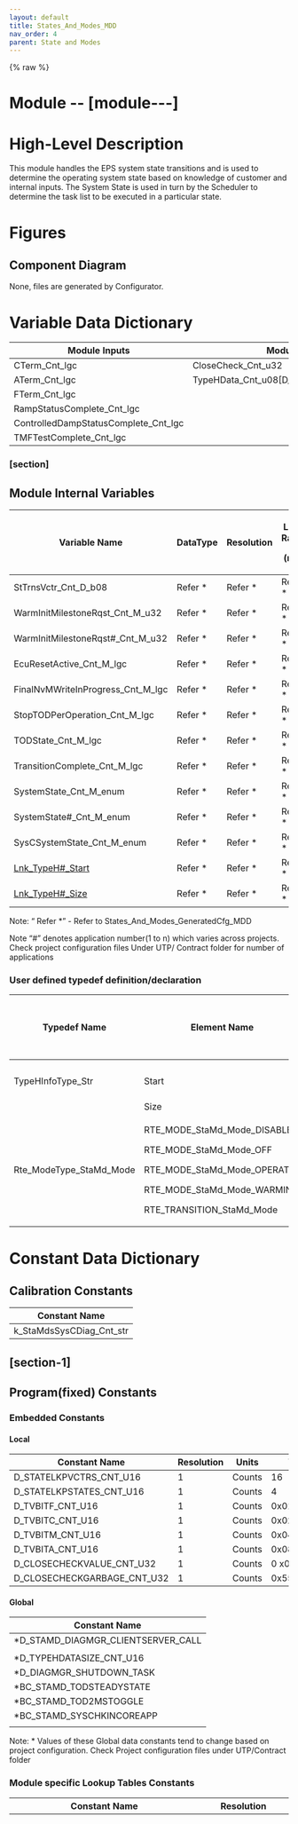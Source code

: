 ```yaml
---
layout: default
title: States_And_Modes_MDD
nav_order: 4
parent: State and Modes
---
```

{% raw %}
# Module --  [module---]

# High-Level Description

This module handles the EPS system state transitions and is used to
determine the operating system state based on knowledge of customer and
internal inputs. The System State is used in turn by the Scheduler to
determine the task list to be executed in a particular state.

# Figures

## Component Diagram 

None, files are generated by Configurator.

#  Variable Data Dictionary

| Module Inputs                        | Module Outputs                               |
|------------------------------------|------------------------------------|
| CTerm_Cnt_lgc                        | CloseCheck_Cnt_u32                           |
| ATerm_Cnt_lgc                        | TypeHData_Cnt_u08\[D_TYPEHDATASIZE_CNT_U16\] |
| FTerm_Cnt_lgc                        |                                              |
| RampStatusComplete_Cnt_lgc           |                                              |
| ControlledDampStatusComplete_Cnt_lgc |                                              |
| TMFTestComplete_Cnt_lgc              |                                              |

###  [section]

## Module Internal Variables

<table>
<colgroup>
<col style="width: 19%" />
<col style="width: 8%" />
<col style="width: 8%" />
<col style="width: 6%" />
<col style="width: 7%" />
<col style="width: 10%" />
<col style="width: 38%" />
</colgroup>
<thead>
<tr class="header">
<th>Variable Name</th>
<th>DataType</th>
<th>Resolution</th>
<th><p>Legal Range</p>
<p>(min)</p></th>
<th><p>Legal Range</p>
<p>(max)</p></th>
<th>Multiplicity</th>
<th>Software Segment</th>
</tr>
</thead>
<tbody>
<tr class="odd">
<td>StTrnsVctr_Cnt_D_b08</td>
<td>Refer *</td>
<td>Refer *</td>
<td>Refer *</td>
<td>Refer *</td>
<td>1:1</td>
<td>STAMD#_START_SEC_VAR_CLEARED_8</td>
</tr>
<tr class="even">
<td>WarmInitMilestoneRqst_Cnt_M_u32</td>
<td>Refer *</td>
<td>Refer *</td>
<td>Refer *</td>
<td>Refer *</td>
<td>1:1</td>
<td>STAMD#_START_SEC_VAR_CLEARED_32</td>
</tr>
<tr class="odd">
<td>WarmInitMilestoneRqst#_Cnt_M_u32</td>
<td>Refer *</td>
<td>Refer *</td>
<td>Refer *</td>
<td>Refer *</td>
<td>0:n</td>
<td>STAMD#_START_SEC_VAR_CLEARED_32</td>
</tr>
<tr class="even">
<td>EcuResetActive_Cnt_M_lgc</td>
<td>Refer *</td>
<td>Refer *</td>
<td>Refer *</td>
<td>Refer *</td>
<td><u>1:1</u></td>
<td><u>STAMD#_START_SEC_VAR_CLEARED_BOOLEAN</u></td>
</tr>
<tr class="odd">
<td>FinalNvMWriteInProgress_Cnt_M_lgc</td>
<td>Refer *</td>
<td>Refer *</td>
<td>Refer *</td>
<td>Refer *</td>
<td>1:1</td>
<td>STAMD#_START_SEC_VAR_CLEARED_BOOLEAN</td>
</tr>
<tr class="even">
<td>StopTODPerOperation_Cnt_M_lgc</td>
<td>Refer *</td>
<td>Refer *</td>
<td>Refer *</td>
<td>Refer *</td>
<td>1:1</td>
<td>STAMD#_START_SEC_VAR_CLEARED_BOOLEAN</td>
</tr>
<tr class="odd">
<td>TODState_Cnt_M_lgc</td>
<td>Refer *</td>
<td>Refer *</td>
<td>Refer *</td>
<td>Refer *</td>
<td>1:1</td>
<td>STAMD#_START_SEC_VAR_CLEARED_BOOLEAN</td>
</tr>
<tr class="even">
<td>TransitionComplete_Cnt_M_lgc</td>
<td>Refer *</td>
<td>Refer *</td>
<td>Refer *</td>
<td>Refer *</td>
<td>1:1</td>
<td>STAMD#_START_SEC_VAR_CLEARED_BOOLEAN</td>
</tr>
<tr class="odd">
<td>SystemState_Cnt_M_enum</td>
<td>Refer *</td>
<td>Refer *</td>
<td>Refer *</td>
<td>Refer *</td>
<td>1:1</td>
<td>STAMD#_START_SEC_VAR_INIT_UNSPECIFIED</td>
</tr>
<tr class="even">
<td>SystemState#_Cnt_M_enum</td>
<td>Refer *</td>
<td>Refer *</td>
<td>Refer *</td>
<td>Refer *</td>
<td>0:n</td>
<td>STAMD#_START_SEC_VAR_INIT_UNSPECIFIED</td>
</tr>
<tr class="odd">
<td>SysCSystemState_Cnt_M_enum</td>
<td>Refer *</td>
<td>Refer *</td>
<td>Refer *</td>
<td>Refer *</td>
<td>1:1</td>
<td>STAMD#_START_SEC_VAR_INIT_UNSPECIFIED</td>
</tr>
<tr class="even">
<td><u>Lnk_TypeH#_Start</u></td>
<td>Refer *</td>
<td>Refer *</td>
<td>Refer *</td>
<td>Refer *</td>
<td>0:n</td>
<td>AP_STAMD_CONST</td>
</tr>
<tr class="odd">
<td><u>Lnk_TypeH#_Size</u></td>
<td>Refer *</td>
<td>Refer *</td>
<td>Refer *</td>
<td>Refer *</td>
<td>0:n</td>
<td>AP_STAMD_CONST</td>
</tr>
</tbody>
</table>

Note: “ Refer \*” - Refer to States_And_Modes_GeneratedCfg_MDD

Note “#” denotes application number(1 to n) which varies across
projects. Check project configuration files Under UTP/ Contract folder
for number of applications

### User defined typedef definition/declaration 

<table>
<colgroup>
<col style="width: 37%" />
<col style="width: 24%" />
<col style="width: 16%" />
<col style="width: 11%" />
<col style="width: 11%" />
</colgroup>
<thead>
<tr class="header">
<th>Typedef Name</th>
<th>Element Name</th>
<th>User Defined Type</th>
<th><p>Legal Range</p>
<p>(min)</p></th>
<th><p>Legal Range</p>
<p>(max)</p></th>
</tr>
</thead>
<tbody>
<tr class="odd">
<td></td>
<td></td>
<td></td>
<td></td>
<td></td>
</tr>
<tr class="even">
<td>TypeHInfoType_Str</td>
<td>Start</td>
<td>Const uint8 pointer</td>
<td>0</td>
<td>Full</td>
</tr>
<tr class="odd">
<td></td>
<td>Size</td>
<td>Uint32</td>
<td>0</td>
<td>Full</td>
</tr>
<tr class="even">
<td>Rte_ModeType_StaMd_Mode</td>
<td><p>RTE_MODE_StaMd_Mode_DISABLE</p>
<p>RTE_MODE_StaMd_Mode_OFF</p>
<p>RTE_MODE_StaMd_Mode_OPERATE</p>
<p>RTE_MODE_StaMd_Mode_WARMINIT</p>
<p>RTE_TRANSITION_StaMd_Mode</p></td>
<td>N/A</td>
<td>N/A</td>
<td>N/A</td>
</tr>
</tbody>
</table>

# Constant Data Dictionary

## Calibration Constants

| Constant Name            |
|--------------------------|
| k_StaMdsSysCDiag_Cnt_str |

##  [section-1]

## Program(fixed) Constants

### Embedded Constants

#### Local

| Constant Name               | Resolution | Units  | Value       |
|-----------------------------|------------|--------|-------------|
| D_STATELKPVCTRS_CNT_U16     | 1          | Counts | 16          |
| D_STATELKPSTATES_CNT_U16    | 1          | Counts | 4           |
| D_TVBITF_CNT_U16            | 1          | Counts | 0x01        |
| D_TVBITC_CNT_U16            | 1          | Counts | 0x02        |
| D_TVBITM_CNT_U16            | 1          | Counts | 0x04        |
| D_TVBITA_CNT_U16            | 1          | Counts | 0x08        |
| D_CLOSECHECKVALUE_CNT_U32   | 1          | Counts | 0 x00FF00FF |
| D_CLOSECHECKGARBAGE_CNT_U32 | 1          | Counts | 0x5555AAAA  |

#### Global

| Constant Name                                       |
|-----------------------------------------------------|
| \*D_STAMD_DIAGMGR_CLIENTSERVER_CALL                 |
|                                                     |
| \*D_TYPEHDATASIZE_CNT_U16                           |
| <span class="mark">\*D_DIAGMGR_SHUTDOWN_TASK</span> |
| \*BC_STAMD_TODSTEADYSTATE                           |
| \*BC_STAMD_TOD2MSTOGGLE                             |
| \*BC_STAMD_SYSCHKINCOREAPP                          |
|                                                     |

Note: \* Values of these Global data constants tend to change based on
project configuration. Check Project configuration files under
UTP/Contract folder

### Module specific Lookup Tables Constants

<table style="width:100%;">
<colgroup>
<col style="width: 32%" />
<col style="width: 11%" />
<col style="width: 40%" />
<col style="width: 16%" />
</colgroup>
<thead>
<tr class="header">
<th>Constant Name</th>
<th>Resolution</th>
<th>Value</th>
<th>Software Segment</th>
</tr>
</thead>
<tbody>
<tr class="odd">
<td>Rte_ModeType_StaMd_Mode t_StateLkpTbl_Cnt_u8
[D_STATELKPSTATES_CNT_U16] [D_STATELKPVCTRS_CNT_U16]</td>
<td>N/A</td>
<td><p>{ {RTE_MODE_StaMd_Mode_OFF,</p>
<blockquote>
<p>RTE_MODE_StaMd_Mode_OFF,</p>
<p>RTE_MODE_StaMd_Mode_OFF,</p>
<p>RTE_MODE_StaMd_Mode_OFF,</p>
<p>RTE_MODE_StaMd_Mode_OFF,</p>
<p>RTE_MODE_StaMd_Mode_OFF,</p>
<p>RTE_MODE_StaMd_Mode_OFF,</p>
<p>RTE_MODE_StaMd_Mode_OFF,</p>
<p>RTE_MODE_StaMd_Mode_DISABLE,</p>
<p>RTE_MODE_StaMd_Mode_DISABLE,</p>
<p>RTE_MODE_StaMd_Mode_WARMINIT,</p>
<p>RTE_MODE_StaMd_Mode_DISABLE,</p>
<p>RTE_MODE_StaMd_Mode_ DISABLE,</p>
<p>RTE_MODE_StaMd_Mode_ DISABLE,</p>
<p>RTE_MODE_StaMd_Mode_ WARMINIT,</p>
<p>RTE_MODE_StaMd_Mode_ DISABLE },</p>
</blockquote>
<p>{RTE_MODE_StaMd_Mode_OFF,</p>
<blockquote>
<p>RTE_MODE_StaMd_Mode_OFF,</p>
<p>RTE_MODE_StaMd_Mode_OFF,</p>
<p>RTE_MODE_StaMd_Mode_OFF,</p>
<p>RTE_MODE_StaMd_Mode_OFF,</p>
<p>RTE_MODE_StaMd_Mode_OFF,</p>
<p>RTE_MODE_StaMd_Mode_OFF,</p>
<p>RTE_MODE_StaMd_Mode_OFF,</p>
<p>RTE_MODE_StaMd_Mode_WARMINIT,</p>
<p>RTE_MODE_StaMd_Mode_WARMINIT,</p>
<p>RTE_MODE_StaMd_Mode_WARMINIT,</p>
<p>RTE_MODE_StaMd_Mode_WARMINIT,</p>
<p>RTE_MODE_StaMd_Mode_WARMINIT,</p>
<p>RTE_MODE_StaMd_Mode_WARMINIT,</p>
<p>RTE_MODE_StaMd_Mode_WARMINIT,</p>
<p>RTE_MODE_StaMd_Mode_WARMINIT},</p>
</blockquote>
<p>{RTE_MODE_StaMd_Mode_OPERATE,</p>
<blockquote>
<p>RTE_MODE_StaMd_Mode_OPERATE,</p>
<p>RTE_MODE_StaMd_Mode_OPERATE,</p>
<p>RTE_MODE_StaMd_Mode_OPERATE,</p>
<p>RTE_MODE_StaMd_Mode_DISABLE,</p>
<p>RTE_MODE_StaMd_Mode_DISABLE,</p>
<p>RTE_MODE_StaMd_Mode_DISABLE,</p>
<p>RTE_MODE_StaMd_Mode_DISABLE,</p>
<p>RTE_MODE_StaMd_Mode_OPERATE,</p>
<p>RTE_MODE_StaMd_Mode_OPERATE,</p>
<p>RTE_MODE_StaMd_Mode_OPERATE,</p>
<p>RTE_MODE_StaMd_Mode_OPERATE,</p>
<p>RTE_MODE_StaMd_Mode_DISABLE,</p>
<p>RTE_MODE_StaMd_Mode_DISABLE,</p>
<p>RTE_MODE_StaMd_Mode_DISABLE,</p>
<p>RTE_MODE_StaMd_Mode_DISABLE},</p>
</blockquote>
<p>{RTE_MODE_StaMd_Mode_DISABLE,</p>
<blockquote>
<p>RTE_MODE_StaMd_Mode_DISABLE,</p>
<p>RTE_MODE_StaMd_Mode_DISABLE,</p>
<p>RTE_MODE_StaMd_Mode_DISABLE,</p>
<p>RTE_MODE_StaMd_Mode_DISABLE,</p>
<p>RTE_MODE_StaMd_Mode_DISABLE,</p>
<p>RTE_MODE_StaMd_Mode_DISABLE,</p>
<p>RTE_MODE_StaMd_Mode_DISABLE,</p>
<p>RTE_MODE_StaMd_Mode_WARMINIT,</p>
<p>RTE_MODE_StaMd_Mode_DISABLE,</p>
<p>RTE_MODE_StaMd_Mode_WARMINIT,</p>
<p>RTE_MODE_StaMd_Mode_DISABLE,</p>
<p>RTE_MODE_StaMd_Mode_WARMINIT,</p>
<p>RTE_MODE_StaMd_Mode_DISABLE,</p>
<p>RTE_MODE_StaMd_Mode_OPERATE,</p>
<p>RTE_MODE_StaMd_Mode_DISABLE}</p>
</blockquote>
<p>}</p></td>
<td>CONST_UNSPECIFIED</td>
</tr>
<tr class="even">
<td>T_CurrentSystemState_Ptr_enum[ *SIZE]</td>
<td>N/A</td>
<td>Refer *</td>
<td>AP_STAMD_CONST</td>
</tr>
<tr class="odd">
<td>T_TypeHInfo_Cnt_Str[ *SIZE]</td>
<td>TypeHInfoType_Str</td>
<td>Refer *</td>
<td>AP_STAMD_CONST</td>
</tr>
<tr class="even">
<td>T_WarmInitMilestoneRqst_Ptr_enum[*SIZE]</td>
<td>N/A</td>
<td>Refer *</td>
<td>AP_STAMD_CONST</td>
</tr>
</tbody>
</table>

**Note:** The entries in the state lookup table rely on the fact that
generated values for the system state are maintained. If the generated
values are changed then the entries have to re arranged.

Note: \* SIZE for above tables varies across projects.Check Project
configuration files for size and elements of tables.**.**

Note: Refer \* **:** Refer to States_And_Modes_GeneratedCfg_MDD

# Functions/Macros used by the Sub-Modules 

## Library Functions / Macros 

The library functions / Macros that are called by the various sub
modules are identified below,

1.  

## Data Hiding Functions

None

## Global Functions/Macros Defined by this Module

### Process WarmInit Milestone Complete

| **Function Name**    | MilestoneRqst_WarmInitMilestoneComplete | Type        | Min | Max |
|--------------|-------------------------------|------------|--------|--------|
| **Arguments Passed** | user                                    | StaMd_Users | 0   | 31  |
| **Return Value**     | None                                    |             |     |     |

#### Description

![](ElectricPowerSteering_TMS570_CHRYSLER_LWR_website/docs/StaMd/doc/mediax/media/image1.emf)

### Process WarmInit Milestone Not Complete

| **Function Name**    | MilestoneRqst_WarmInitMilestoneNotComplete | Type        | Min | Max |
|--------------|-------------------------------|------------|--------|--------|
| **Arguments Passed** | user                                       | StaMd_Users | 0   | 31  |
| **Return Value**     | None                                       |             |     |     |

#### Description

![](ElectricPowerSteering_TMS570_CHRYSLER_LWR_website/docs/StaMd/doc/mediax/media/image2.emf)

### States and Modes ECU Reset

| **Function Name**    | StaMd_SCom_EcuReset | Type | Min | Max |
|----------------------|---------------------|------|-----|-----|
| **Arguments Passed** | none                |      |     |     |
| **Return Value**     | None                |      |     |     |

#### Description

EcuResetActive_Cnt_M_lgc = TRUE

### States and Modes Transition Function

| **Function Name**    | StaMd_Trns1 | Type | Min | Max |
|----------------------|-------------|------|-----|-----|
| **Arguments Passed** | none        |      |     |     |
| **Return Value**     | None        |      |     |     |

#### Description

WriteTypeH()

**\#if**(D_STAMD_DIAGMGR_CLIENTSERVER_CALL == STD_ON)

Rte_Call_DiagMgr_StaCtrl_Shutdown();

**\#else**

ActivateTask(D_DIAGMGR_SHUTDOWN_TASK);

**\#endif**

NVMWRITEALLFUNC()

FinalNvMWriteInProgress_Cnt_M_lgc = TRUE

*Note: D_STAMD_DIAGMGR_CLIENTSERVER_CALL is generated as STD_ON or
STD_OFF based on the configuration of the program.*

### States and Modes Initialization

| **Function Name**    | StaMd_Init1 | Type | Min | Max |
|----------------------|-------------|------|-----|-----|
| **Arguments Passed** | none        |      |     |     |
| **Return Value**     | None        |      |     |     |

#### Description

![](ElectricPowerSteering_TMS570_CHRYSLER_LWR_website/docs/StaMd/doc/mediax/media/image3.emf)

### States and Modes Periodic

| **Function Name**    | StaMd_Per1 | Type | Min | Max |
|----------------------|------------|------|-----|-----|
| **Arguments Passed** | none       |      |     |     |
| **Return Value**     | None       |      |     |     |

#### Description![](ElectricPowerSteering_TMS570_CHRYSLER_LWR_website/docs/StaMd/doc/mediax/media/image4.emf)

![](ElectricPowerSteering_TMS570_CHRYSLER_LWR_website/docs/StaMd/doc/mediax/media/image5.emf)

### System State Check

<table>
<colgroup>
<col style="width: 16%" />
<col style="width: 39%" />
<col style="width: 17%" />
<col style="width: 13%" />
<col style="width: 12%" />
</colgroup>
<thead>
<tr class="header">
<th><strong>Function Name</strong></th>
<th>SystemStateCheck</th>
<th>Type</th>
<th>Min</th>
<th>Max</th>
</tr>
</thead>
<tbody>
<tr class="odd">
<td><strong>Arguments Passed</strong></td>
<td>FTermActive_Cnt_T_lgc</td>
<td>boolean</td>
<td>FALSE</td>
<td>TRUE</td>
</tr>
<tr class="even">
<td></td>
<td>CTermActive_Cnt_T_lgc</td>
<td>boolean</td>
<td>FALSE</td>
<td>TRUE</td>
</tr>
<tr class="odd">
<td></td>
<td>ATermActive_Cnt_T_lgc</td>
<td>boolean</td>
<td>FALSE</td>
<td>TRUE</td>
</tr>
<tr class="even">
<td></td>
<td>RampStatusCmp_Cnt_T_lgc</td>
<td>boolean</td>
<td>FALSE</td>
<td>TRUE</td>
</tr>
<tr class="odd">
<td></td>
<td>CtrldDmpStsCmp_Cnt_T_lgc</td>
<td>boolean</td>
<td>FALSE</td>
<td>TRUE</td>
</tr>
<tr class="even">
<td></td>
<td>TMFTestComplete_Cnt_T_lgc</td>
<td>boolean</td>
<td>FALSE</td>
<td>TRUE</td>
</tr>
<tr class="odd">
<td></td>
<td>SysCFltCntr_Ptr_T_u16</td>
<td>uint16 *</td>
<td>0</td>
<td>255</td>
</tr>
<tr class="even">
<td><strong>Return Value</strong></td>
<td>FaultStatus_Cnt_T_enum</td>
<td>NxtrDiagMgrStatus</td>
<td colspan="2"><p>NTC_STATUS_PASSED</p>
<p>NTC_STATUS_FAILED</p>
<p>NTC_STATUS_PREPASSED</p>
<p>NTC_STATUS_PREFAILED</p></td>
</tr>
</tbody>
</table>

#### Description

#### ![](ElectricPowerSteering_TMS570_CHRYSLER_LWR_website/docs/StaMd/doc/mediax/media/image6.emf) [section-2]

![](ElectricPowerSteering_TMS570_CHRYSLER_LWR_website/docs/StaMd/doc/mediax/media/image7.emf)

## Local Functions/Macros Used by this MDD only

### Macro Function \#1

SetBits_m(var, mask) : var = var \| mask

### Macro Function \#2

ClrBits_m(var, mask) : var = var & mask

### Local Function \#1

<table>
<colgroup>
<col style="width: 10%" />
<col style="width: 36%" />
<col style="width: 23%" />
<col style="width: 14%" />
<col style="width: 15%" />
</colgroup>
<thead>
<tr class="header">
<th><strong>Function Name</strong></th>
<th>BldTranVctr</th>
<th>Type</th>
<th>Min</th>
<th>Max</th>
</tr>
</thead>
<tbody>
<tr class="odd">
<td><strong>Arguments Passed</strong></td>
<td>SysState_Cnt_T_Enum</td>
<td>Rte_ModeType_StaMd_Mode</td>
<td colspan="2"><p>RTE_MODE_StaMd_Mode_DISABLE</p>
<p>RTE_MODE_StaMd_Mode_OFF</p>
<p>RTE_MODE_StaMd_Mode_OPERATE</p>
<p>RTE_MODE_StaMd_Mode_WARMINIT</p>
<p>RTE_TRANSITION_StaMd_Mode</p></td>
</tr>
<tr class="even">
<td></td>
<td>FTermActive_Cnt_T_lgc</td>
<td>boolean</td>
<td>FALSE</td>
<td>TRUE</td>
</tr>
<tr class="odd">
<td></td>
<td>CTermActive_Cnt_T_lgc</td>
<td>boolean</td>
<td>FALSE</td>
<td>TRUE</td>
</tr>
<tr class="even">
<td></td>
<td>ATermActive_Cnt_T_lgc</td>
<td>boolean</td>
<td>FALSE</td>
<td>TRUE</td>
</tr>
<tr class="odd">
<td></td>
<td>RampStatusCmp_Cnt_T_lgc</td>
<td>boolean</td>
<td>FALSE</td>
<td>TRUE</td>
</tr>
<tr class="even">
<td></td>
<td>CtrldDmpStsCmp_Cnt_T_lgc</td>
<td>boolean</td>
<td>FALSE</td>
<td>TRUE</td>
</tr>
<tr class="odd">
<td><strong>Return Value</strong></td>
<td>TransVec_Cnt_T_u8</td>
<td>uint8</td>
<td>FULL</td>
<td>FULL</td>
</tr>
</tbody>
</table>

#### Design Rationale

NvM_GetErrorStatus has been used instead of an RTE_Call_GetErrorStatus
in order to specify the blockID and also to prevent the integrator map
it to a wrong port interface.

#### Description![](ElectricPowerSteering_TMS570_CHRYSLER_LWR_website/docs/StaMd/doc/mediax/media/image8.emf)

### Local Function \#2

| **Function Name**    | ReadTypeH | Type | Min | Max |
|----------------------|-----------|------|-----|-----|
| **Arguments Passed** | None      |      |     |     |
| **Return Value**     | none      |      |     |     |

#### Design Rationale

ReadTypeH functions call has been added to this module although the FDD
doesn’t call them out as this module performs the system NvH memory read
after system power up.

#### Description

![](ElectricPowerSteering_TMS570_CHRYSLER_LWR_website/docs/StaMd/doc/mediax/media/image9.emf)

### Local Function \#3

| **Function Name**    | WriteTypeH | Type | Min | Max |
|----------------------|------------|------|-----|-----|
| **Arguments Passed** | none       |      |     |     |
| **Return Value**     | none       |      |     |     |

#### Design Rationale

WriteTypeH functions call has been added to this module although the FDD
doesn’t call them out as this module performs the system NvH memory
write before system shutdown.

#### Description

![](ElectricPowerSteering_TMS570_CHRYSLER_LWR_website/docs/StaMd/doc/mediax/media/image10.emf)

### Local Function \#4

| **Function Name**    | CheckWarmInitComplete           | Type    | Min   | Max  |
|--------|--------------------------|-----------------|-----------|-----------|
| **Arguments Passed** | None                            |         |       |      |
| **Return Value**     | WarmInitMilestoneComp_Cnt_T_lgc | Boolean | FALSE | TRUE |

#### Description

# ![](ElectricPowerSteering_TMS570_CHRYSLER_LWR_website/docs/StaMd/doc/mediax/media/image11.emf) Software Module Implementation

## Initial Data Values

| Data          | Value           |
|---------------|-----------------|
| CTerm_Cnt_lgc | D_FALSE_CNT_LGC |
| ATerm_Cnt_lgc | D_TRUE_CNT_LGC  |
| FTerm_Cnt_lgc | D_FALSE_CNT_LGC |

##  [section-3]

## Initialization Functions

### Init: 

## Periodic Functions

## Fault Recovery Functions

None

## Shutdown Functions

None

## Interrupt Functions

None

## Serial Communication Functions

## Execution Requirements

## Execution Sequence of the Module

## \_Init1 needs to RUN prior to any function that requires the use of TypeH data.Execution Rates for sub-modules called by the Scheduler [init1-needs-to-run-prior-to-any-function-that-requires-the-use-of-typeh-data.execution-rates-for-sub-modules-called-by-the-scheduler]

| Function Name | Calling Frequency | System State(s) in which the function is called |
|----------------------------|-----------------|----------------------------|
|               |                   |                                                 |
|               |                   |                                                 |
|               |                   |                                                 |

## Execution Requirements for Serial Communication Functions 

| Function Name | Sub-Module called by (Serial Comm Function Name) |
|---------------|--------------------------------------------------|
|               |                                                  |

#  [section-4]

#  Memory Map Definition Requirements

## Sub Modules (Functions)

This table identifies the software segments for functions identified in
this module.

| Name of Sub Module | Software Segment |
|--------------------|------------------|
|                    |                  |
|                    |                  |
|                    |                  |
|                    |                  |

##  [section-5]

## Global and Local Functions

This table identifies the software segments for global and local
functions identified in this module.

| Name of Sub Module                         | Software Segment       |
|--------------------------------------------|------------------------|
| BldTranVctr                                | RTE_AP_STAMD_APPL_CODE |
| MilestoneRqst_WarmInitMilestoneComplete    | RTE_AP_STAMD_APPL_CODE |
| MilestoneRqst_WarmInitMilestoneNotComplete | RTE_AP_STAMD_APPL_CODE |
| ReadTypeH                                  | RTE_AP_STAMD_APPL_CODE |
| WriteTypeH                                 | RTE_AP_STAMD_APPL_CODE |
| CheckWarmInitComplete                      | RTE_AP_STAMD_APPL_CODE |
| SystemStateCheck                           | RTE_AP_STAMD_APPL_CODE |
| StaMd_SCom_EcuReset                        | RTE_AP_STAMD_APPL_CODE |
| StaMd_Trns1                                | RTE_AP_STAMD_APPL_CODE |
| StaMd_Per1                                 | RTE_AP_STAMD_APPL_CODE |
| StaMd_Init1                                | RTE_AP_STAMD_APPL_CODE |

#  [section-6]

#  Known Issues / Limitations With Design

1.  .FDD does not currently support “Transition” state required for RTE
    runnables triggered on state transitions. Current design simply does
    nothing if in “Transition” state.

2.  FDD requirement state that an off state milestone is considered as
    complete when all the NVM writes are complete. This milestone is
    currently performed internally by querying the NVM write status in
    this module.

3.  FDD calls out for the F Term input to this module as a Boolean type
    diagnostic flag that is used to indicate a fault requesting removal
    of assist and currently there is no requirement for a component to
    send out this flag(according to FDD data dictionary version 86 dated
    16^th^ Mar 2012). However, it has been implemented in Diagnostic
    manager version FDD37B_001.6

#  Revision Control Log

| **Item \#** | **Rev \#** | **Change Description**                                                                          | **Date**   | **Author Initials** |
|-------|-------|-----------------------------------|------------|-----------|
| 1           | 1          | Initial EA3.0 version.                                                                          | 11-Apr-11  | LWW                 |
| 2           | 2          | Updated range errors found during UTP                                                           | 13-Apr-11  | LWW                 |
| 3           | 3          | Added RampStatusCmp_Cnt_T_lgc                                                                   | 05-Jan-12  | M. Story            |
| 4           | 4          | Updated for issues found at Unit Test                                                           | 30-Jan-12  | M. Story            |
| 5           | 5          | Updates to meet FDD 10C v006                                                                    | 20-Mar-12  | VK                  |
| 6           | 6          | Updates to fix anomaly 3143                                                                     | 09-Apr-12  | VK                  |
| 7           | 7          | Added SCom function and logic to perform ECU Reset                                              | 26-Apr-12  | LWW                 |
| 8           | 8          | Updated to fix Anom 3158 for LookUpTable                                                        | 7-May-12   | NRAR                |
| 9           | 9          | Added EEPROM Failed to Close check                                                              | 27-Jul-12  | OT                  |
| 10          | 10         | Changed write complete check on Close Check diagnostic                                          | 03-Aug-12  | LWW                 |
| 11          | 11         | Added checkpoints, removed call to end operation cycle, added a MemMap section for const table  | 21-Sep-12  | LWW                 |
| 12          | 12         | Updated to the latest src(v16)                                                                  | 15-Feb-13  | VK                  |
| 13          | 13         | Moved state transition complete logic ahead of the switch case statement to always be performed | 05-Jun-13  | KJS                 |
| 14          | 14         | Applied final changes to A5108 correction in Per1                                               | 05-Jun-13  | KJS                 |
| 15          | 15         | Changes made to MDD to be more generic for all projects                                         | 18-June-13 | NRAR                |
| 16          | 16         | MDD version updated to match synergy version                                                    | 27-June-13 | NRAR                |
| 17          | 17         | Fixed anomaly 5205, added logic to force TOD low in toggle mode during powerdown.               | 27-June-13 | LWW                 |

{% endraw %}